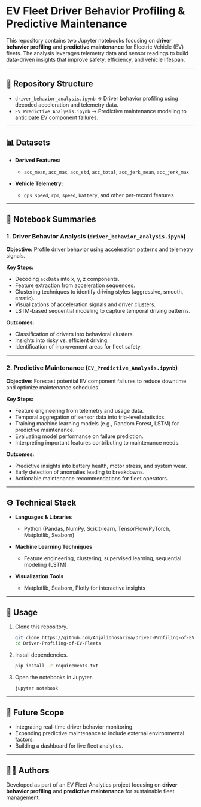# EV Fleet Driver Behavior Profiling & Predictive Maintenance

This repository contains two Jupyter notebooks focusing on **driver behavior profiling** and **predictive maintenance** for Electric Vehicle (EV) fleets. The analysis leverages telemetry data and sensor readings to build data-driven insights that improve safety, efficiency, and vehicle lifespan.

---

## 📂 Repository Structure

* `driver_behavior_analysis.ipynb` → Driver behavior profiling using decoded acceleration and telemetry data.
* `EV_Predictive_Analysis.ipynb` → Predictive maintenance modeling to anticipate EV component failures.

---

## 📊 Datasets

* **Derived Features:**

  * `acc_mean`, `acc_max`, `acc_std`, `acc_total`, `acc_jerk_mean`, `acc_jerk_max`
* **Vehicle Telemetry:**

  * `gps_speed`, `rpm`, `speed`, `battery`, and other per-record features

---

## 📝 Notebook Summaries

### 1. Driver Behavior Analysis (`driver_behavior_analysis.ipynb`)

**Objective:** Profile driver behavior using acceleration patterns and telemetry signals.

**Key Steps:**

* Decoding `accData` into x, y, z components.
* Feature extraction from acceleration sequences.
* Clustering techniques to identify driving styles (aggressive, smooth, erratic).
* Visualizations of acceleration signals and driver clusters.
* LSTM-based sequential modeling to capture temporal driving patterns.

**Outcomes:**

* Classification of drivers into behavioral clusters.
* Insights into risky vs. efficient driving.
* Identification of improvement areas for fleet safety.

---

### 2. Predictive Maintenance (`EV_Predictive_Analysis.ipynb`)

**Objective:** Forecast potential EV component failures to reduce downtime and optimize maintenance schedules.

**Key Steps:**

* Feature engineering from telemetry and usage data.
* Temporal aggregation of sensor data into trip-level statistics.
* Training machine learning models (e.g., Random Forest, LSTM) for predictive maintenance.
* Evaluating model performance on failure prediction.
* Interpreting important features contributing to maintenance needs.

**Outcomes:**

* Predictive insights into battery health, motor stress, and system wear.
* Early detection of anomalies leading to breakdowns.
* Actionable maintenance recommendations for fleet operators.

---

## ⚙️ Technical Stack

* **Languages & Libraries**

  * Python (Pandas, NumPy, Scikit-learn, TensorFlow/PyTorch, Matplotlib, Seaborn)
* **Machine Learning Techniques**

  * Feature engineering, clustering, supervised learning, sequential modeling (LSTM)
* **Visualization Tools**

  * Matplotlib, Seaborn, Plotly for interactive insights

---

## 🚀 Usage

1. Clone this repository.

   ```bash
   git clone https://github.com/AnjaliDhosariya/Driver-Profiling-of-EV-Fleets.git
   cd Driver-Profiling-of-EV-Fleets
   ```
2. Install dependencies.

   ```bash
   pip install -r requirements.txt
   ```
3. Open the notebooks in Jupyter.

   ```bash
   jupyter notebook
   ```

---

## 📌 Future Scope

* Integrating real-time driver behavior monitoring.
* Expanding predictive maintenance to include external environmental factors.
* Building a dashboard for live fleet analytics.

---

## 👨‍💻 Authors

Developed as part of an EV Fleet Analytics project focusing on **driver behavior profiling** and **predictive maintenance** for sustainable fleet management.
